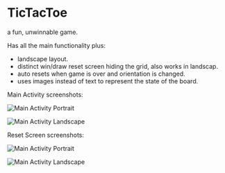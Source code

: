 # TicTacToe
a fun, unwinnable game.

Has all the main functionality plus:

+ landscape layout.
+ distinct win/draw reset screen hiding the grid, also works in landscap.
+ auto resets when game is over and orientation is changed.
+ uses images instead of text to represent the state of the board.

Main Activity screenshots: 

![Main Activity Portrait](https://raw.githubusercontent.com/Toekaan/Friendstr/docs.img.png)

![Main Activity Landscape](https://raw.githubusercontent.com/Toekaan/Friendstr/docs.img.png)


Reset Screen screenshots:

![Main Activity Portrait](https://raw.githubusercontent.com/Toekaan/Friendstr/docs.img.png)

![Main Activity Landscape](https://raw.githubusercontent.com/Toekaan/Friendstr/docs.img.png)

